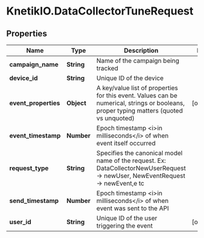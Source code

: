 # KnetikIO.DataCollectorTuneRequest

## Properties
Name | Type | Description | Notes
------------ | ------------- | ------------- | -------------
**campaign_name** | **String** | Name of the campaign being tracked | 
**device_id** | **String** | Unique ID of the device | 
**event_properties** | **Object** | A key/value list of properties for this event. Values can be numerical, strings or booleans, proper typing matters (quoted vs unquoted) | [optional] 
**event_timestamp** | **Number** | Epoch timestamp &lt;i&gt;in milliseconds&lt;/i&gt; of when event itself occurred | 
**request_type** | **String** | Specifies the canonical model name of the request. Ex: DataCollectorNewUserRequest -&gt; newUser, NewEventRequest -&gt; newEvent,e tc | 
**send_timestamp** | **Number** | Epoch timestamp &lt;i&gt;in milliseconds&lt;/i&gt; of when event was sent to the API | 
**user_id** | **String** | Unique ID of the user triggering the event | [optional] 


